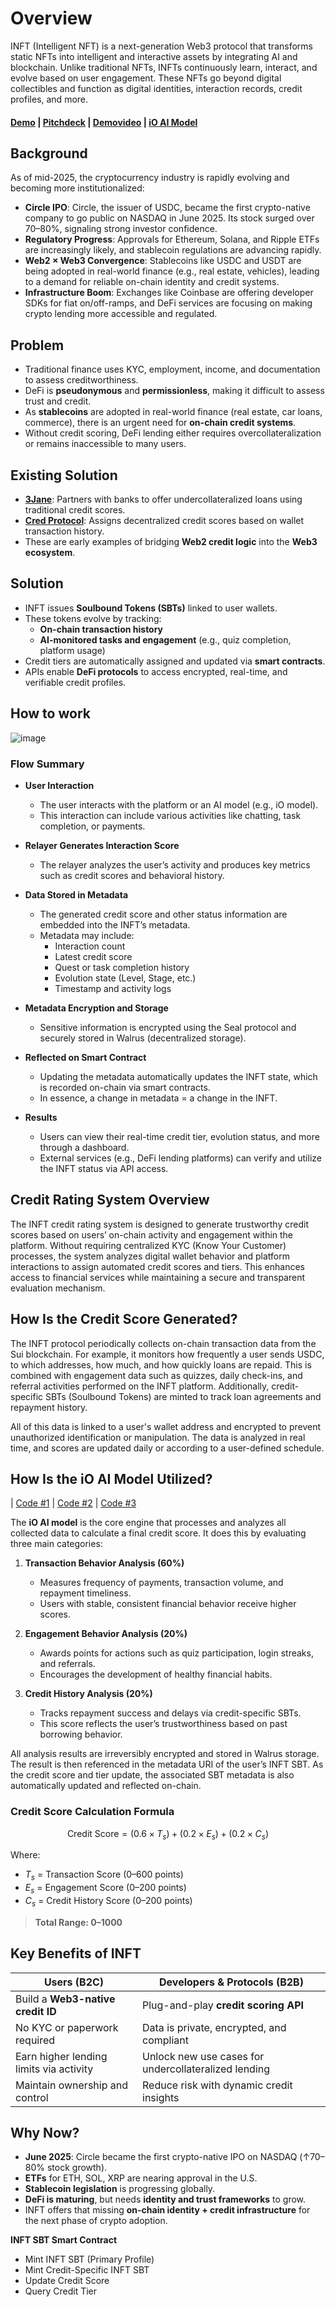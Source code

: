 # Overview
INFT (Intelligent NFT) is a next-generation Web3 protocol that transforms static NFTs into intelligent and interactive assets by integrating AI and blockchain. Unlike traditional NFTs, INFTs continuously learn, interact, and evolve based on user engagement. These NFTs go beyond digital collectibles and function as digital identities, interaction records, credit profiles, and more.

#### [Demo](https://www.infts.xyz/) | [Pitchdeck](https://www.figma.com/deck/WW9MfEyJ1nFPlyKZBWvTNM) | [Demovideo]() | [iO AI Model](https://github.com/Sui-INFts/inft_sbt/blob/main/README.md#how-is-the-io-ai-model-utilized)

## Background
As of mid-2025, the cryptocurrency industry is rapidly evolving and becoming more institutionalized:
- **Circle IPO**: Circle, the issuer of USDC, became the first crypto-native company to go public on NASDAQ in June 2025. Its stock surged over 70–80%, signaling strong investor confidence.
- **Regulatory Progress**: Approvals for Ethereum, Solana, and Ripple ETFs are increasingly likely, and stablecoin regulations are advancing rapidly.
- **Web2 × Web3 Convergence**: Stablecoins like USDC and USDT are being adopted in real-world finance (e.g., real estate, vehicles), leading to a demand for reliable on-chain identity and credit systems.
- **Infrastructure Boom**: Exchanges like Coinbase are offering developer SDKs for fiat on/off-ramps, and DeFi services are focusing on making crypto lending more accessible and regulated.

## Problem
* Traditional finance uses KYC, employment, income, and documentation to assess creditworthiness.
* DeFi is **pseudonymous** and **permissionless**, making it difficult to assess trust and credit.
* As **stablecoins** are adopted in real-world finance (real estate, car loans, commerce),
  there is an urgent need for **on-chain credit systems**.
* Without credit scoring, DeFi lending either requires overcollateralization or remains inaccessible to many users.

## Existing Solution
* **[3Jane](https://www.3jane.xyz/)**: Partners with banks to offer undercollateralized loans using traditional credit scores.
* **[Cred Protocol](https://www.credprotocol.com/)**: Assigns decentralized credit scores based on wallet transaction history.
* These are early examples of bridging **Web2 credit logic** into the **Web3 ecosystem**.

## Solution
* INFT issues **Soulbound Tokens (SBTs)** linked to user wallets.
* These tokens evolve by tracking:
  * **On-chain transaction history**
  * **AI-monitored tasks and engagement** (e.g., quiz completion, platform usage)
* Credit tiers are automatically assigned and updated via **smart contracts**.
* APIs enable **DeFi protocols** to access encrypted, real-time, and verifiable credit profiles.

## How to work
![image](https://github.com/user-attachments/assets/9f519cad-b293-42b5-ac78-06c91f691d6c)

### Flow Summary
- **User Interaction**
  - The user interacts with the platform or an AI model (e.g., iO model).
  - This interaction can include various activities like chatting, task completion, or payments.

- **Relayer Generates Interaction Score**
  - The relayer analyzes the user’s activity and produces key metrics such as credit scores and behavioral history.

- **Data Stored in Metadata**
  - The generated credit score and other status information are embedded into the INFT’s metadata.
  - Metadata may include:
    - Interaction count
    - Latest credit score
    - Quest or task completion history
    - Evolution state (Level, Stage, etc.)
    - Timestamp and activity logs

- **Metadata Encryption and Storage**
  - Sensitive information is encrypted using the Seal protocol and securely stored in Walrus (decentralized storage).

- **Reflected on Smart Contract**
  - Updating the metadata automatically updates the INFT state, which is recorded on-chain via smart contracts.
  - In essence, a change in metadata = a change in the INFT.

- **Results**
  - Users can view their real-time credit tier, evolution status, and more through a dashboard.
  - External services (e.g., DeFi lending platforms) can verify and utilize the INFT status via API access.

## Credit Rating System Overview
The INFT credit rating system is designed to generate trustworthy credit scores based on users’ on-chain activity and engagement within the platform. Without requiring centralized KYC (Know Your Customer) processes, the system analyzes digital wallet behavior and platform interactions to assign automated credit scores and tiers. This enhances access to financial services while maintaining a secure and transparent evaluation mechanism.

## How Is the Credit Score Generated?
The INFT protocol periodically collects on-chain transaction data from the Sui blockchain. For example, it monitors how frequently a user sends USDC, to which addresses, how much, and how quickly loans are repaid. This is combined with engagement data such as quizzes, daily check-ins, and referral activities performed on the INFT platform. Additionally, credit-specific SBTs (Soulbound Tokens) are minted to track loan agreements and repayment history.

All of this data is linked to a user's wallet address and encrypted to prevent unauthorized identification or manipulation. The data is analyzed in real time, and scores are updated daily or according to a user-defined schedule.

## How Is the iO AI Model Utilized?
| [Code #1](https://github.com/Sui-INFts/infts_client/tree/main/app/io) | [Code #2](https://github.com/Sui-INFts/infts_client/tree/main/app/api/chat) | [Code #3](https://github.com/Sui-INFts/infts_client/tree/main/hooks)

The **iO AI model** is the core engine that processes and analyzes all collected data to calculate a final credit score. It does this by evaluating three main categories:

1. **Transaction Behavior Analysis (60%)**

   * Measures frequency of payments, transaction volume, and repayment timeliness.
   * Users with stable, consistent financial behavior receive higher scores.

2. **Engagement Behavior Analysis (20%)**

   * Awards points for actions such as quiz participation, login streaks, and referrals.
   * Encourages the development of healthy financial habits.

3. **Credit History Analysis (20%)**

   * Tracks repayment success and delays via credit-specific SBTs.
   * This score reflects the user’s trustworthiness based on past borrowing behavior.

All analysis results are irreversibly encrypted and stored in Walrus storage.
The result is then referenced in the metadata URI of the user’s INFT SBT.
As the credit score and tier update, the associated SBT metadata is also automatically updated and reflected on-chain.

### Credit Score Calculation Formula

$$
\text{Credit Score} = (0.6 \times T_s) + (0.2 \times E_s) + (0.2 \times C_s)
$$

Where:
* $T_s$ = Transaction Score (0–600 points)
* $E_s$ = Engagement Score (0–200 points)
* $C_s$ = Credit History Score (0–200 points)

> **Total Range: 0–1000**

## Key Benefits of INFT

| Users (B2C)                             | Developers & Protocols (B2B)                         |
| --------------------------------------- | ---------------------------------------------------- |
| Build a **Web3-native credit ID**       | Plug-and-play **credit scoring API**                 |
| No KYC or paperwork required            | Data is private, encrypted, and compliant            |
| Earn higher lending limits via activity | Unlock new use cases for undercollateralized lending |
| Maintain ownership and control          | Reduce risk with dynamic credit insights             |

## Why Now?
* **June 2025**: Circle became the first crypto-native IPO on NASDAQ (↑70–80% stock growth).
* **ETFs** for ETH, SOL, XRP are nearing approval in the U.S.
* **Stablecoin legislation** is progressing globally.
* **DeFi is maturing**, but needs **identity and trust frameworks** to grow.
* INFT offers that missing **on-chain identity + credit infrastructure** for the next phase of crypto adoption.

**INFT SBT Smart Contract**
- Mint INFT SBT (Primary Profile)
- Mint Credit-Specific INFT SBT
- Update Credit Score
- Query Credit Tier
